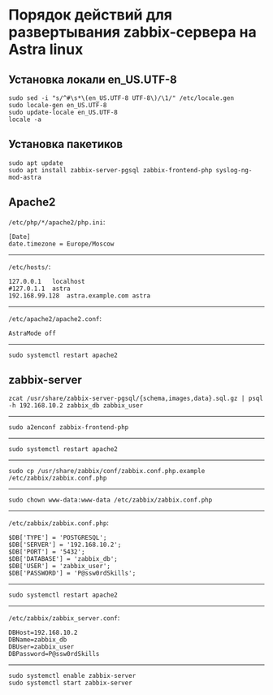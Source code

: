 # Порядок действий для развертывания zabbix-сервера на Astra linux

## Установка локали en_US.UTF-8
```
sudo sed -i "s/^#\s*\(en_US.UTF-8 UTF-8\)/\1/" /etc/locale.gen
sudo locale-gen en_US.UTF-8
sudo update-locale en_US.UTF-8
locale -a
```

## Установка пакетиков
```
sudo apt update
sudo apt install zabbix-server-pgsql zabbix-frontend-php syslog-ng-mod-astra
```
## Apache2
`/etc/php/*/apache2/php.ini`:
```
[Date]
date.timezone = Europe/Moscow
```
---
`/etc/hosts/`:
```
127.0.0.1   localhost
#127.0.1.1  astra
192.168.99.128  astra.example.com astra
```
---
`/etc/apache2/apache2.conf`:
```
AstraMode off
```
---
```
sudo systemctl restart apache2
```

## zabbix-server
```
zcat /usr/share/zabbix-server-pgsql/{schema,images,data}.sql.gz | psql -h 192.168.10.2 zabbix_db zabbix_user
```
---
```
sudo a2enconf zabbix-frontend-php
```
---
```
sudo systemctl restart apache2
```
---
```
sudo cp /usr/share/zabbix/conf/zabbix.conf.php.example /etc/zabbix/zabbix.conf.php
```
---
```
sudo chown www-data:www-data /etc/zabbix/zabbix.conf.php
```
---
`/etc/zabbix/zabbix.conf.php`:
```
$DB['TYPE'] = 'POSTGRESQL';
$DB['SERVER'] = '192.168.10.2';
$DB['PORT'] = '5432';
$DB['DATABASE'] = 'zabbix_db';
$DB['USER'] = 'zabbix_user';
$DB['PASSWORD'] = 'P@ssw0rdSkills';
```
---
```
sudo systemctl restart apache2
```
---
`/etc/zabbix/zabbix_server.conf`:
```
DBHost=192.168.10.2
DBName=zabbix_db
DBUser=zabbix_user
DBPassword=P@ssw0rdSkills
```
---
```
sudo systemctl enable zabbix-server
sudo systemctl start zabbix-server
```

